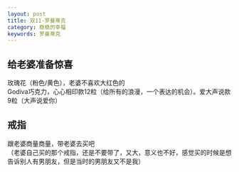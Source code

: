 ```yaml
---
layout: post
title: 双11-罗曼蒂克
category: 稳稳的幸福
keywords: 罗曼蒂克
---
```


## 给老婆准备惊喜
玫瑰花（粉色/黄色），老婆不喜欢大红色的    
Godiva巧克力，心心相印款12粒（给所有的浪漫，一个表达的机会）。爱大声说款9粒（大声说爱你）

## 戒指
跟老婆商量商量，带老婆去买吧    
（老婆自己买的那个戒指，还是不要带了，又大，意义也不好，感觉买的时候是想告诉别人有男朋友，但是当时的男朋友又不是我）

